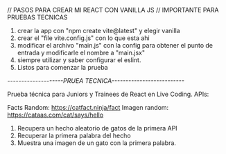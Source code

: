 // PASOS PARA CREAR MI REACT CON VANILLA JS 
// IMPORTANTE PARA PRUEBAS TECNICAS

1. crear la app con "npm create vite@latest" y elegir vanilla
2. crear el "file vite.config.js" con lo que esta ahi
3. modificar el archivo "main.js" con la config para obtener el 
punto de entrada y modificarle el nombre a "main.jsx"
4. siempre utilizar y saber configurar el eslint. 
5. Listos para comenzar la prueba

 *--------------------PRUEA TECNICA--------------------------*

Prueba técnica para Juniors y Trainees de React en Live Coding.
APIs:

Facts Random: https://catfact.ninja/fact
Imagen random: https://cataas.com/cat/says/hello

1. Recupera un hecho aleatorio de gatos de la primera API
2. Recuperar la primera palabra del hecho
3. Muestra una imagen de un gato con la primera palabra.